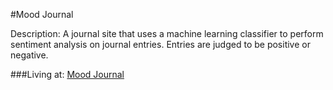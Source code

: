 #Mood Journal

Description: A journal site that uses a machine learning classifier to perform sentiment analysis on journal entries. Entries are judged to be positive or negative.

###Living at: [Mood Journal](http://moodjournal.herokuapp.com)
